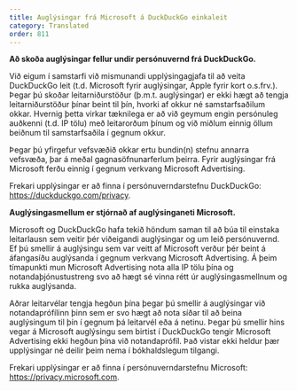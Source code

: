 ```yaml
---
title: Auglýsingar frá Microsoft á DuckDuckGo einkaleit
category: Translated
order: 811
---
```


**Að skoða auglýsingar fellur undir persónuvernd frá DuckDuckGo.**

Við eigum í samstarfi við mismunandi upplýsingagjafa til að veita DuckDuckGo leit (t.d. Microsoft fyrir auglýsingar, Apple fyrir kort o.s.frv.). Þegar þú skoðar leitarniðurstöður (þ.m.t. auglýsingar) er ekki hægt að tengja leitarniðurstöður þínar beint til þín, hvorki af okkur né samstarfsaðilum okkar. Hvernig þetta virkar tæknilega er að við geymum engin persónuleg auðkenni (t.d. IP tölu) með leitarorðum þínum og við miðlum einnig öllum beiðnum til samstarfsaðila í gegnum okkur.

Þegar þú yfirgefur vefsvæðið okkar ertu bundin(n) stefnu annarra vefsvæða, þar á meðal gagnasöfnunarferlum þeirra. Fyrir auglýsingar frá Microsoft ferðu einnig í gegnum verkvang Microsoft Advertising.

Frekari upplýsingar er að finna í persónuverndarstefnu DuckDuckGo: <https://duckduckgo.com/privacy>.

**Auglýsingasmellum er stjórnað af auglýsinganeti Microsoft.**

Microsoft og DuckDuckGo hafa tekið höndum saman til að búa til einstaka leitarlausn sem veitir þér viðeigandi auglýsingar og um leið persónuvernd. Ef þú smellir á auglýsingu sem var veitt af Microsoft verður þér beint á áfangasíðu auglýsanda í gegnum verkvang Microsoft Advertising. Á þeim tímapunkti mun Microsoft Advertising nota alla IP tölu þína og notandaþjónustustreng svo að hægt sé vinna rétt úr auglýsingasmellnum og rukka auglýsanda.

Aðrar leitarvélar tengja hegðun þína þegar þú smellir á auglýsingar við notandaprófílinn þinn sem er svo hægt að nota síðar til að beina auglýsingum til þín í gegnum þá leitarvél eða á netinu. Þegar þú smellir hins vegar á Microsoft auglýsingu sem birtist í DuckDuckGo tengir Microsoft Advertising ekki hegðun þína við notandaprófíl. Það vistar ekki heldur þær upplýsingar né deilir þeim nema í bókhaldslegum tilgangi.

Frekari upplýsingar er að finna í persónuverndarstefnu Microsoft: <https://privacy.microsoft.com>.
